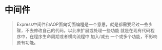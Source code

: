 # 中间件

> Express中间件和AOP面向切面编程是一个意思，就是都需要经过一些步骤，不去修改自己的代码，以此来扩展或处理一些功能
> 就是在现有代码程序中，在程序生命周期或者横向流程中 加入/减去 一个或多个功能，不影响原有功能。

